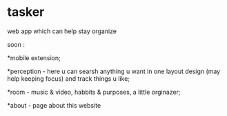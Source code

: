 # tasker
web app which can help stay organize


soon :

  *mobile extension;
  
  *perception - here u can searsh anything u want in one layout design (may help keeping focus) and track things u like;
  
  *room - music & video, habbits & purposes, a little orginazer;
  
  *about - page about this website
